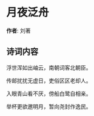 # 月夜泛舟

**作者**: 刘著

## 诗词内容

浮世浑如出岫云，南朝词客北朝臣。

传邮扰扰无虚日，吏俗区区老却人。

入眼青山看不厌，傍船白鹭自相亲。

举杯更欲邀明月，暂向尧封作逸民。


